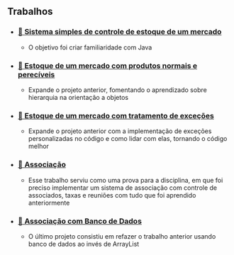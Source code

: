## Trabalhos

<ul>
  <li>
    <h3><a href="https://github.com/rafaell-mns/projetos-POO/tree/main/estoque"> 📁 Sistema simples de controle de estoque de um mercado </a></h3>
    <ul> <li> O objetivo foi criar familiaridade com Java </li> </ul>
  </li>

   <li>
    <h3><a href="https://github.com/rafaell-mns/projetos-POO/tree/main/estoqueComProdutoPerecivel"> 📁 Estoque de um mercado com produtos normais e perecíveis </a></h3>
    <ul> <li> Expande o projeto anterior, fomentando o aprendizado sobre hierarquia na orientação a objetos </li> </ul>
  </li>

   <li>
    <h3><a href="https://github.com/rafaell-mns/projetos-POO/tree/main/estoqueComProdutoPerecivelExcecoes"> 📁 Estoque de um mercado com tratamento de exceções </a></h3>
    <ul> <li> Expande o projeto anterior com a implementação de exceções personalizadas no código e como lidar com elas, tornando o código melhor </li> </ul>
  </li>

  <li>
    <h3><a href="https://github.com/rafaell-mns/projetos-POO/tree/main/associacao"> 📁 Associação </a></h3>
    <ul> <li> Esse trabalho serviu como uma prova para a disciplina, em que foi preciso implementar um sistema de associação com controle de associados, taxas e reuniões com tudo que foi aprendido anteriormente </li> </ul>
  </li>

   <li>
    <h3><a href="https://github.com/rafaell-mns/projetos-POO/tree/main/associacaoBD"> 📁 Associação com Banco de Dados </a></h3>
    <ul> <li> O último projeto consistiu em refazer o trabalho anterior usando banco de dados ao invés de ArrayList </li> </ul>
  </li>
</ul>
